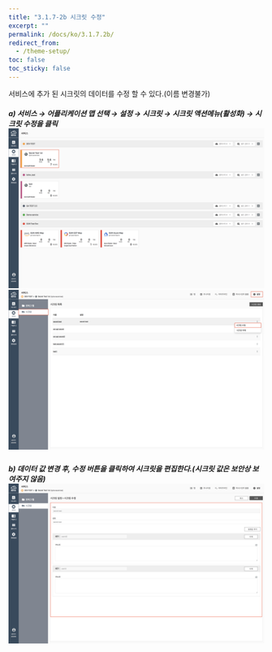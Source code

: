 ```yaml
---
title: "3.1.7-2b 시크릿 수정"
excerpt: ""
permalink: /docs/ko/3.1.7.2b/
redirect_from:
  - /theme-setup/
toc: false
toc_sticky: false
---
```



서비스에 추가 된 시크릿의 데이터를 수정 할 수 있다.\(이름 변경불가\)

##### a\) 서비스 → 어플리케이션 맵 선택 → 설정 → 시크릿 → 시크릿 액션메뉴\(활성화\) →  시크릿 수정을 클릭![](/assets/KR/3.0.0/3.1.7-2b_1.png)![](/assets/KR/3.0.0/3.1.7-2b_2.png)

##### b\) 데이터 값 변경 후, 수정 버튼을 클릭하여 시크릿을 편집한다.\(시크릿 값은 보안상 보여주지 않음\)![](/assets/KR/3.0.0/3.1.7-2b_3.png)
